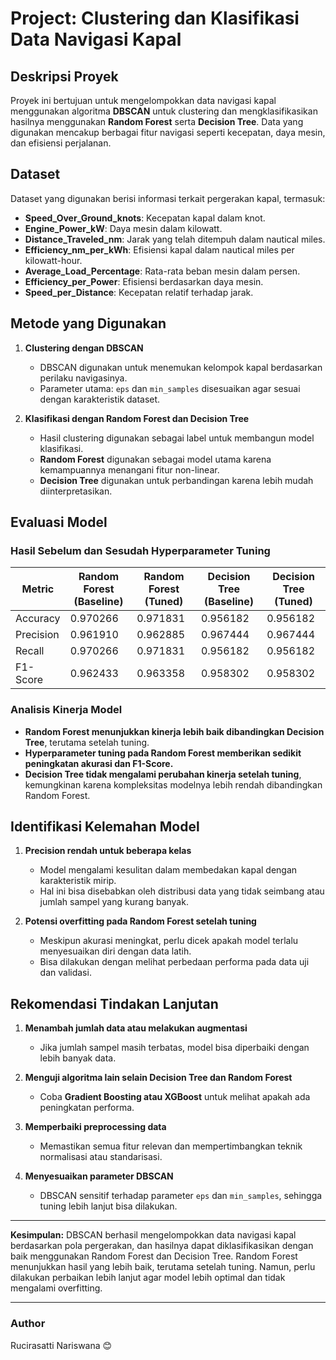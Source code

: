 # Project: Clustering dan Klasifikasi Data Navigasi Kapal

## Deskripsi Proyek
Proyek ini bertujuan untuk mengelompokkan data navigasi kapal menggunakan algoritma **DBSCAN** untuk clustering dan mengklasifikasikan hasilnya menggunakan **Random Forest** serta **Decision Tree**. Data yang digunakan mencakup berbagai fitur navigasi seperti kecepatan, daya mesin, dan efisiensi perjalanan.

## Dataset
Dataset yang digunakan berisi informasi terkait pergerakan kapal, termasuk:
- **Speed_Over_Ground_knots**: Kecepatan kapal dalam knot.
- **Engine_Power_kW**: Daya mesin dalam kilowatt.
- **Distance_Traveled_nm**: Jarak yang telah ditempuh dalam nautical miles.
- **Efficiency_nm_per_kWh**: Efisiensi kapal dalam nautical miles per kilowatt-hour.
- **Average_Load_Percentage**: Rata-rata beban mesin dalam persen.
- **Efficiency_per_Power**: Efisiensi berdasarkan daya mesin.
- **Speed_per_Distance**: Kecepatan relatif terhadap jarak.

## Metode yang Digunakan
1. **Clustering dengan DBSCAN**
   - DBSCAN digunakan untuk menemukan kelompok kapal berdasarkan perilaku navigasinya.
   - Parameter utama: `eps` dan `min_samples` disesuaikan agar sesuai dengan karakteristik dataset.
   
2. **Klasifikasi dengan Random Forest dan Decision Tree**
   - Hasil clustering digunakan sebagai label untuk membangun model klasifikasi.
   - **Random Forest** digunakan sebagai model utama karena kemampuannya menangani fitur non-linear.
   - **Decision Tree** digunakan untuk perbandingan karena lebih mudah diinterpretasikan.

## Evaluasi Model
### Hasil Sebelum dan Sesudah Hyperparameter Tuning

| Metric      | Random Forest (Baseline) | Random Forest (Tuned) | Decision Tree (Baseline) | Decision Tree (Tuned) |
|------------|-------------------------|----------------------|-------------------------|----------------------|
| Accuracy   | 0.970266                 | 0.971831            | 0.956182                 | 0.956182            |
| Precision  | 0.961910                 | 0.962885            | 0.967444                 | 0.967444            |
| Recall     | 0.970266                 | 0.971831            | 0.956182                 | 0.956182            |
| F1-Score   | 0.962433                 | 0.963358            | 0.958302                 | 0.958302            |

### Analisis Kinerja Model
- **Random Forest menunjukkan kinerja lebih baik dibandingkan Decision Tree**, terutama setelah tuning.
- **Hyperparameter tuning pada Random Forest memberikan sedikit peningkatan akurasi dan F1-Score.**
- **Decision Tree tidak mengalami perubahan kinerja setelah tuning**, kemungkinan karena kompleksitas modelnya lebih rendah dibandingkan Random Forest.

## Identifikasi Kelemahan Model
1. **Precision rendah untuk beberapa kelas**
   - Model mengalami kesulitan dalam membedakan kapal dengan karakteristik mirip.
   - Hal ini bisa disebabkan oleh distribusi data yang tidak seimbang atau jumlah sampel yang kurang banyak.

2. **Potensi overfitting pada Random Forest setelah tuning**
   - Meskipun akurasi meningkat, perlu dicek apakah model terlalu menyesuaikan diri dengan data latih.
   - Bisa dilakukan dengan melihat perbedaan performa pada data uji dan validasi.

## Rekomendasi Tindakan Lanjutan
1. **Menambah jumlah data atau melakukan augmentasi**
   - Jika jumlah sampel masih terbatas, model bisa diperbaiki dengan lebih banyak data.

2. **Menguji algoritma lain selain Decision Tree dan Random Forest**
   - Coba **Gradient Boosting atau XGBoost** untuk melihat apakah ada peningkatan performa.
   
3. **Memperbaiki preprocessing data**
   - Memastikan semua fitur relevan dan mempertimbangkan teknik normalisasi atau standarisasi.

4. **Menyesuaikan parameter DBSCAN**
   - DBSCAN sensitif terhadap parameter `eps` dan `min_samples`, sehingga tuning lebih lanjut bisa dilakukan.

---
**Kesimpulan:**
DBSCAN berhasil mengelompokkan data navigasi kapal berdasarkan pola pergerakan, dan hasilnya dapat diklasifikasikan dengan baik menggunakan Random Forest dan Decision Tree. Random Forest menunjukkan hasil yang lebih baik, terutama setelah tuning. Namun, perlu dilakukan perbaikan lebih lanjut agar model lebih optimal dan tidak mengalami overfitting.

---
### Author
Rucirasatti Nariswana 😊

